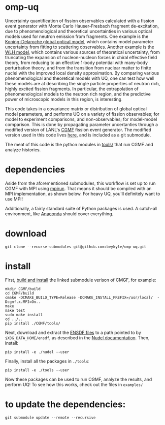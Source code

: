 # omp-uq

Uncertainty quantification of fission observables calculated with a fission event generator with Monte Carlo Hauser-Fresbach fragment de-excitation, due to phenomenological and theoretical uncertainties in various optical models used for neutron emission from fragments. One example is the [Koning-Delaroche global optical model](https://www.sciencedirect.com/science/article/pii/S0375947402013210?casa_token=ADeCX1nO83AAAAAA:Xwa6DlMKYvVU0ygGxoD0C6bfFlG0UB9hrOHojDbv2dQ7zsZvd7hhlZzvDo1b1sVxOYzL90kj), which contains model parameter uncertainty from fitting to scattering observables. Another example is the [WLH model](https://journals.aps.org/prl/abstract/10.1103/PhysRevLett.127.182502), which contains various sources of theoretical uncertainty, from truncating the expansion of nucleon-nucleon forces in chiral effective field theory, from reducing to an effective 1-body potential with many-body perturbation theory, and from the transition from nuclear matter to finite nuclei with the improved local density approximation. By comparing various phenomenological and theoretical models with UQ, one can test how well these models are at describing the single particle properties of neutron rich, highly excited fission fragments. In particular, the extrapolation of phenomenological models to the neutron rich region, and the predictive power of microscopic models in this region, is interesting. 

This code takes in a covariance matrix or distribution of global optical model parameters, and performs UQ on a variety of fission observables; for model to experiment comparisons, and non-observables; for model-model comparison.  This is done by propagating parameter uncertanties through a modified version of LANL's [CGMF](https://github.com/lanl/cgmf) fission event generator. The modified version used in this code lives [here](https://github.com/beykyle/cgmf), and is included as a git submodule.

The meat of this code is the python modules in [tools/](https://github.com/beykyle/omp-uq/tree/main/tools/) that run CGMF and analyze histories.

# dependencies
Aside from the aforementioned submodules, this workflow is set up to run CGMF with MPI using [mpirun](https://www.open-mpi.org/doc/current/man1/mpirun.1.php). That means it should be compiled with an MPI implementation, as shown below. For heavy UQ, you'll definitely want to use MPI!

Additionally, a fairly standard suite of Python packages is used. A catch-all environment, like [Anaconda](anaconda.com) should cover everything.

# download 

```
git clone --recurse-submodules git@github.com:beykyle/omp-uq.git
```

# install

First, [build and install](https://cgmf.readthedocs.io/en/latest/start.html#installing-cgmf) the linked submodule verison of CMGF, for example:

```
mkdir CGMF/build
cd CGMF/build
cmake -DCMAKE_BUILD_TYPE=Release -DCMAKE_INSTALL_PREFIX=/usr/local/  -Dcgmf.x.MPI=On..
make
make test
sudo make install
cd ../..
pip install ./CGMF/tools/ 
```

Next, download and extract the [ENSDF files](https://www.nndc.bnl.gov/ensdfarchivals/) to a path pointed to by `$XDG_DATA_HOME/ensdf`, as described in the [Nudel documentation](https://github.com/op3/nudel#ensdf). Then, install:

```
pip install -e ./nudel --user
```

Finally, install all the packages in `./tools`:

```
pip install -e ./tools --user
```

Now these packages can be used to run CGMF, analyze the results, and perform UQ! To see how this works, check out the files in `examples/`

# to update the dependencies:
```
git submodule update --remote --recursive
```
